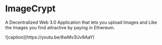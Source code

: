 # ImageCrypt
A Decentralized Web 3.0 Application that lets you upload Images and Like the Images you find attractive by paying in Ethereum.
<br>
<div>![caption](https://youtu.be/8wMv3Uv8AaY)</div>

